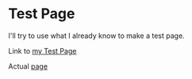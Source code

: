 # Test Page

I'll try to use what I already know to make a test page.

Link to [my Test Page](https://luisromeroaraya.github.io/BXLStudioMobile/)

Actual [page](https://www.bxlstudiomobile.com/)
